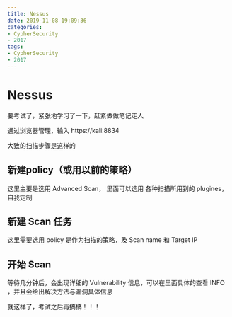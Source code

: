 ```yaml
---
title: Nessus
date: 2019-11-08 19:09:36
categories:
- CypherSecurity
- 2017
tags:
- CypherSecurity
- 2017
---
```


#   Nessus

要考试了，紧张地学习了一下，赶紧做做笔记走人

通过浏览器管理，输入    https://kali:8834   

大致的扫描步骤是这样的

## 新建policy（或用以前的策略）
这里主要是选用 Advanced Scan， 里面可以选用 各种扫描所用到的  plugines，自我定制

## 新建 Scan 任务
这里需要选用  policy  是作为扫描的策略，及  Scan name 和 Target IP

## 开始 Scan
等待几分钟后，会出现详细的 Vulnerability 信息，可以在里面具体的查看 INFO ，并且会给出解决方法与漏洞具体信息

就这样了，考试之后再搞搞！！！
